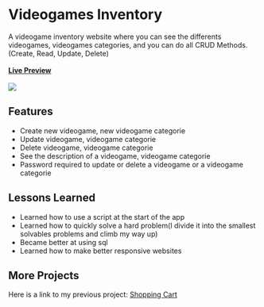 <h1>Videogames Inventory</h1>
A videogame inventory website where you can see the differents videogames, videogames categories, and you can do all CRUD Methods.(Create, Read, Update, Delete)
</br></br><b><a href="https://shopping-cart-nu-orpin.vercel.app" target="_blank">Live Preview</a></b>
</br></br><img src="https://github.com/user-attachments/assets/af00743a-454c-462b-9e17-bc0d10b5e85c">
<h2>Features</h2>
<ul>
  <li>Create new videogame, new videogame categorie</li>
  <li>Update videogame, videogame categorie</li>
  <li>Delete videogame, videogame categorie</li>
  <li>See the description of a videogame, videogame categorie</li>
  <li>Password required to update or delete a videogame or a videogame categorie</li>
</ul>
<h2>Lessons Learned</h2>
<ul>
  <li>Learned how to use a script at the start of the app</li>
  <li>Learned how to quickly solve a hard problem(I divide it into the smallest solvables problems and climb my way up)</li>
  <li>Became better at using sql</li>
  <li>Learned how to make better responsive websites</li>
</ul>
<h2>More Projects</h2>
<p>Here is a link to my previous project: <a href="https://github.com/Mustafa1908/shopping-cart">Shopping Cart</a></p>
